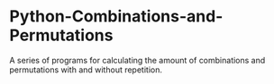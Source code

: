 # Python-Combinations-and-Permutations
A series of programs for calculating the amount of combinations and permutations with and without repetition.
